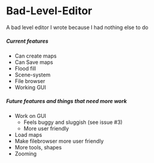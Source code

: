 # Bad-Level-Editor
A bad level editor I wrote because I had nothing else to do

##### Current features
- Can create maps
- Can Save maps
- Flood fill
- Scene-system
- File browser
- Working GUI

##### Future features and things that need more work
- Work on GUI
  - Feels buggy and sluggish (see issue #3)
  - More user friendly
- Load maps
- Make filebrowser more user friendly
- More tools, shapes
- Zooming
